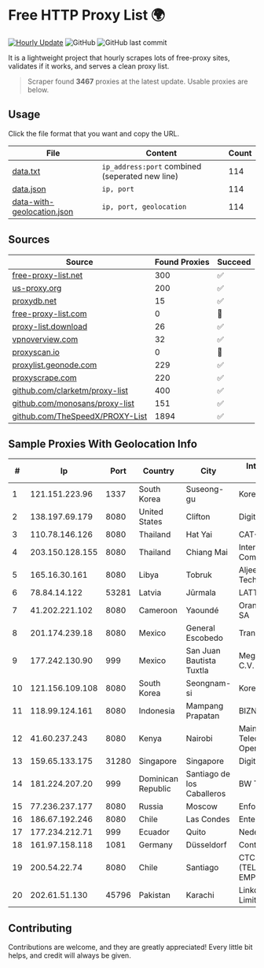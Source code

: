 
# Free HTTP Proxy List 🌍

[![Hourly Update](https://github.com/mertguvencli/http-proxy-list/actions/workflows/main.yml/badge.svg?branch=main)](https://github.com/mertguvencli/http-proxy-list/actions/workflows/main.yml)
![GitHub](https://img.shields.io/github/license/mertguvencli/http-proxy-list)
![GitHub last commit](https://img.shields.io/github/last-commit/mertguvencli/http-proxy-list)

It is a lightweight project that hourly scrapes lots of free-proxy sites, validates if it works, and serves a clean proxy list.


> Scraper found **3467** proxies at the latest update. Usable proxies are below.

## Usage

Click the file format that you want and copy the URL.


|File|Content|Count|
|----|-------|-----|
|[data.txt](https://raw.githubusercontent.com/mertguvencli/http-proxy-list/main/proxy-list/data.txt)|`ip_address:port` combined (seperated new line)|114|
|[data.json](https://raw.githubusercontent.com/mertguvencli/http-proxy-list/main/proxy-list/data.json)|`ip, port`|114|
|[data-with-geolocation.json](https://raw.githubusercontent.com/mertguvencli/http-proxy-list/main/proxy-list/data-with-geolocation.json)|`ip, port, geolocation`|114|

## Sources

|Source|Found Proxies|Succeed|
|------|-------------|-------|
|[free-proxy-list.net](https://free-proxy-list.net)|300|✅|
|[us-proxy.org](https://www.us-proxy.org)|200|✅|
|[proxydb.net](http://proxydb.net)|15|✅|
|[free-proxy-list.com](https://free-proxy-list.com/?page=&port=&type%5B%5D=http&type%5B%5D=https&up_time=0&search=Search)|0|🚫|
|[proxy-list.download](https://www.proxy-list.download/HTTP)|26|✅|
|[vpnoverview.com](https://vpnoverview.com/privacy/anonymous-browsing/free-proxy-servers)|32|✅|
|[proxyscan.io](https://www.proxyscan.io)|0|🚫|
|[proxylist.geonode.com](https://proxylist.geonode.com/api/proxy-list?limit=300&page=1&sort_by=lastChecked&sort_type=desc&protocols=http,https)|229|✅|
|[proxyscrape.com](https://api.proxyscrape.com/v2/?request=displayproxies&protocol=http&timeout=10000&country=all&ssl=all&anonymity=all)|220|✅|
|[github.com/clarketm/proxy-list](https://raw.githubusercontent.com/clarketm/proxy-list/master/proxy-list-raw.txt)|400|✅|
|[github.com/monosans/proxy-list](https://raw.githubusercontent.com/monosans/proxy-list/main/proxies/http.txt)|151|✅|
|[github.com/TheSpeedX/PROXY-List](https://raw.githubusercontent.com/TheSpeedX/PROXY-List/master/http.txt)|1894|✅|


## Sample Proxies With Geolocation Info

|#|Ip|Port|Country|City|Internet Service Provider|
|-|--|----|-------|----|-------------------------|
|1|121.151.223.96|1337|South Korea|Suseong-gu|Korea Telecom|
|2|138.197.69.179|8080|United States|Clifton|DigitalOcean, LLC|
|3|110.78.146.126|8080|Thailand|Hat Yai|CAT-BB|
|4|203.150.128.155|8080|Thailand|Chiang Mai|Internet Thailand Company Ltd|
|5|165.16.30.161|8080|Libya|Tobruk|Aljeel Aljadeed For Technology|
|6|78.84.14.122|53281|Latvia|Jūrmala|LATTELEKOM|
|7|41.202.221.102|8080|Cameroon|Yaoundé|Orange Cameroun SA|
|8|201.174.239.18|8080|Mexico|General Escobedo|Transtelco Inc|
|9|177.242.130.90|999|Mexico|San Juan Bautista Tuxtla|Mega Cable, S.A. de C.V.|
|10|121.156.109.108|8080|South Korea|Seongnam-si|Korea Telecom|
|11|118.99.124.161|8080|Indonesia|Mampang Prapatan|BIZNET|
|12|41.60.237.243|8080|Kenya|Nairobi|Maintainer Liquid Telecommunications Operations Limited|
|13|159.65.133.175|31280|Singapore|Singapore|DigitalOcean, LLC|
|14|181.224.207.20|999|Dominican Republic|Santiago de los Caballeros|BW TELECOM|
|15|77.236.237.177|8080|Russia|Moscow|Enforta-MSK|
|16|186.67.192.246|8080|Chile|Las Condes|Entel Chile S.A.|
|17|177.234.212.71|999|Ecuador|Quito|Nedetel S.A.|
|18|161.97.158.118|1081|Germany|Düsseldorf|Contabo GmbH|
|19|200.54.22.74|8080|Chile|Santiago|CTC. CORP S.A. (TELEFONICA EMPRESAS)|
|20|202.61.51.130|45796|Pakistan|Karachi|Linkdotnet Telecom Limited|



## Contributing

Contributions are welcome, and they are greatly appreciated! Every
little bit helps, and credit will always be given.

